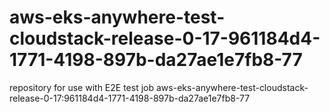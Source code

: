 # aws-eks-anywhere-test-cloudstack-release-0-17-961184d4-1771-4198-897b-da27ae1e7fb8-77
repository for use with E2E test job aws-eks-anywhere-test-cloudstack-release-0-17:961184d4-1771-4198-897b-da27ae1e7fb8-77
